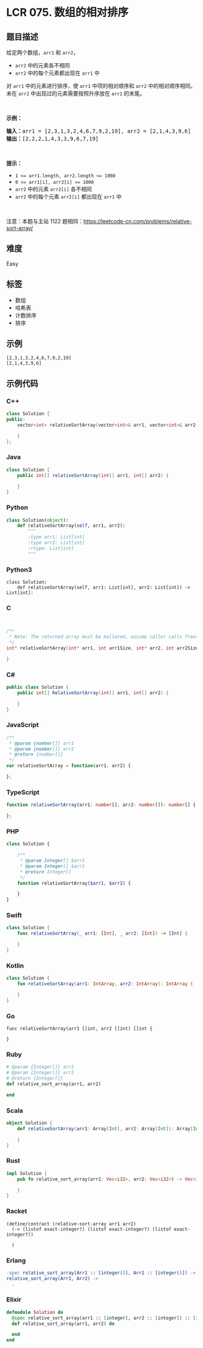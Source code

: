# LCR 075. 数组的相对排序

## 题目描述

<p>给定两个数组，<code>arr1</code> 和&nbsp;<code>arr2</code>，</p>

<ul>
	<li><code>arr2</code>&nbsp;中的元素各不相同</li>
	<li><code>arr2</code> 中的每个元素都出现在&nbsp;<code>arr1</code>&nbsp;中</li>
</ul>

<p>对 <code>arr1</code>&nbsp;中的元素进行排序，使 <code>arr1</code> 中项的相对顺序和&nbsp;<code>arr2</code>&nbsp;中的相对顺序相同。未在&nbsp;<code>arr2</code>&nbsp;中出现过的元素需要按照升序放在&nbsp;<code>arr1</code>&nbsp;的末尾。</p>

<p>&nbsp;</p>

<p><strong>示例：</strong></p>

<pre>
<strong>输入：</strong>arr1 = [2,3,1,3,2,4,6,7,9,2,19], arr2 = [2,1,4,3,9,6]
<strong>输出：</strong>[2,2,2,1,4,3,3,9,6,7,19]
</pre>

<p>&nbsp;</p>

<p><strong>提示：</strong></p>

<ul>
	<li><code>1 &lt;= arr1.length, arr2.length &lt;= 1000</code></li>
	<li><code>0 &lt;= arr1[i], arr2[i] &lt;= 1000</code></li>
	<li><code>arr2</code>&nbsp;中的元素&nbsp;<code>arr2[i]</code>&nbsp;各不相同</li>
	<li><code>arr2</code> 中的每个元素&nbsp;<code>arr2[i]</code>&nbsp;都出现在&nbsp;<code>arr1</code>&nbsp;中</li>
</ul>

<p>&nbsp;</p>

<p><meta charset="UTF-8" />注意：本题与主站 1122&nbsp;题相同：<a href="https://leetcode-cn.com/problems/relative-sort-array/">https://leetcode-cn.com/problems/relative-sort-array/</a>&nbsp;</p>


## 难度

Easy

## 标签

- 数组
- 哈希表
- 计数排序
- 排序

## 示例

```
[2,3,1,3,2,4,6,7,9,2,19]
[2,1,4,3,9,6]
```

## 示例代码

### C++

```cpp
class Solution {
public:
    vector<int> relativeSortArray(vector<int>& arr1, vector<int>& arr2) {

    }
};
```

### Java

```java
class Solution {
    public int[] relativeSortArray(int[] arr1, int[] arr2) {

    }
}
```

### Python

```python
class Solution(object):
    def relativeSortArray(self, arr1, arr2):
        """
        :type arr1: List[int]
        :type arr2: List[int]
        :rtype: List[int]
        """
```

### Python3

```python3
class Solution:
    def relativeSortArray(self, arr1: List[int], arr2: List[int]) -> List[int]:
```

### C

```c


/**
 * Note: The returned array must be malloced, assume caller calls free().
 */
int* relativeSortArray(int* arr1, int arr1Size, int* arr2, int arr2Size, int* returnSize){

}
```

### C#

```csharp
public class Solution {
    public int[] RelativeSortArray(int[] arr1, int[] arr2) {

    }
}
```

### JavaScript

```javascript
/**
 * @param {number[]} arr1
 * @param {number[]} arr2
 * @return {number[]}
 */
var relativeSortArray = function(arr1, arr2) {

};
```

### TypeScript

```typescript
function relativeSortArray(arr1: number[], arr2: number[]): number[] {

};
```

### PHP

```php
class Solution {

    /**
     * @param Integer[] $arr1
     * @param Integer[] $arr2
     * @return Integer[]
     */
    function relativeSortArray($arr1, $arr2) {

    }
}
```

### Swift

```swift
class Solution {
    func relativeSortArray(_ arr1: [Int], _ arr2: [Int]) -> [Int] {

    }
}
```

### Kotlin

```kotlin
class Solution {
    fun relativeSortArray(arr1: IntArray, arr2: IntArray): IntArray {

    }
}
```

### Go

```golang
func relativeSortArray(arr1 []int, arr2 []int) []int {

}
```

### Ruby

```ruby
# @param {Integer[]} arr1
# @param {Integer[]} arr2
# @return {Integer[]}
def relative_sort_array(arr1, arr2)

end
```

### Scala

```scala
object Solution {
    def relativeSortArray(arr1: Array[Int], arr2: Array[Int]): Array[Int] = {

    }
}
```

### Rust

```rust
impl Solution {
    pub fn relative_sort_array(arr1: Vec<i32>, arr2: Vec<i32>) -> Vec<i32> {

    }
}
```

### Racket

```racket
(define/contract (relative-sort-array arr1 arr2)
  (-> (listof exact-integer?) (listof exact-integer?) (listof exact-integer?))

  )
```

### Erlang

```erlang
-spec relative_sort_array(Arr1 :: [integer()], Arr2 :: [integer()]) -> [integer()].
relative_sort_array(Arr1, Arr2) ->
  .
```

### Elixir

```elixir
defmodule Solution do
  @spec relative_sort_array(arr1 :: [integer], arr2 :: [integer]) :: [integer]
  def relative_sort_array(arr1, arr2) do

  end
end
```

